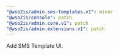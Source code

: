 ```yaml
---
"@wso2is/admin.sms-templates.v1": minor
"@wso2is/console": patch
"@wso2is/admin.core.v1": patch
"@wso2is/admin.extensions.v1": patch
---
```


Add SMS Template UI.
